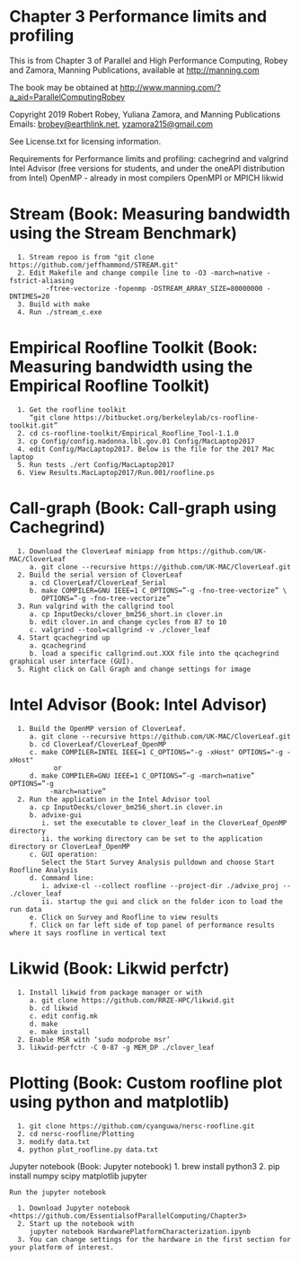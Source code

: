 # Chapter 3 Performance limits and profiling
This is from Chapter 3 of Parallel and High Performance Computing, Robey and Zamora,
Manning Publications, available at http://manning.com

The book may be obtained at
   http://www.manning.com/?a_aid=ParallelComputingRobey

Copyright 2019 Robert Robey, Yuliana Zamora, and Manning Publications
Emails: brobey@earthlink.net, yzamora215@gmail.com

See License.txt for licensing information.

Requirements for Performance limits and profiling: 
      cachegrind and valgrind
      Intel Advisor (free versions for students, and under the oneAPI distribution from Intel)
      OpenMP - already in most compilers
      OpenMPI or MPICH
      likwid

#  Stream (Book: Measuring bandwidth using the Stream Benchmark)
      1. Stream repoo is from "git clone https://github.com/jeffhammond/STREAM.git"
      2. Edit Makefile and change compile line to -O3 -march=native -fstrict-aliasing 
             -ftree-vectorize -fopenmp -DSTREAM_ARRAY_SIZE=80000000 -DNTIMES=20
      3. Build with make
      4. Run ./stream_c.exe

#  Empirical Roofline Toolkit (Book: Measuring bandwidth using the Empirical Roofline Toolkit)
      1. Get the roofline toolkit 
         “git clone https://bitbucket.org/berkeleylab/cs-roofline-toolkit.git”
      2. cd cs-roofline-toolkit/Empirical_Roofline_Tool-1.1.0
      3. cp Config/config.madonna.lbl.gov.01 Config/MacLaptop2017
      4. edit Config/MacLaptop2017. Below is the file for the 2017 Mac laptop
      5. Run tests ./ert Config/MacLaptop2017
      6. View Results.MacLaptop2017/Run.001/roofline.ps

#  Call-graph (Book: Call-graph using Cachegrind)
      1. Download the CloverLeaf miniapp from https://github.com/UK-MAC/CloverLeaf
         a. git clone --recursive https://github.com/UK-MAC/CloverLeaf.git
      2. Build the serial version of CloverLeaf
         a. cd CloverLeaf/CloverLeaf_Serial
         b. make COMPILER=GNU IEEE=1 C_OPTIONS=”-g -fno-tree-vectorize” \
            OPTIONS=”-g -fno-tree-vectorize”
      3. Run valgrind with the callgrind tool
         a. cp InputDecks/clover_bm256_short.in clover.in
         b. edit clover.in and change cycles from 87 to 10
         c. valgrind --tool=callgrind -v ./clover_leaf
      4. Start qcachegrind up
         a. qcachegrind
         b. load a specific callgrind.out.XXX file into the qcachegrind graphical user interface (GUI).
      5. Right click on Call Graph and change settings for image

#  Intel Advisor (Book: Intel Advisor)
      1. Build the OpenMP version of CloverLeaf.
         a. git clone --recursive https://github.com/UK-MAC/CloverLeaf.git
         b. cd CloverLeaf/CloverLeaf_OpenMP
         c. make COMPILER=INTEL IEEE=1 C_OPTIONS="-g -xHost" OPTIONS="-g -xHost"
               or
         d. make COMPILER=GNU IEEE=1 C_OPTIONS=”-g -march=native” OPTIONS=”-g
              -march=native”
      2. Run the application in the Intel Advisor tool
         a. cp InputDecks/clover_bm256_short.in clover.in
         b. advixe-gui
            i. set the executable to clover_leaf in the CloverLeaf_OpenMP directory
            ii. the working directory can be set to the application directory or CloverLeaf_OpenMP
         c. GUI operation:
            Select the Start Survey Analysis pulldown and choose Start Roofline Analysis
         d. Command line:
            i. advixe-cl --collect roofline --project-dir ./advixe_proj -- ./clover_leaf
            ii. startup the gui and click on the folder icon to load the run data
         e. Click on Survey and Roofline to view results
         f. Click on far left side of top panel of performance results where it says roofline in vertical text

      
#  Likwid (Book: Likwid perfctr)
      1. Install likwid from package manager or with
         a. git clone https://github.com/RRZE-HPC/likwid.git
         b. cd likwid
         c. edit config.mk
         d. make
         e. make install
      2. Enable MSR with ‘sudo modprobe msr’
      3. likwid-perfctr -C 0-87 -g MEM_DP ./clover_leaf


#  Plotting (Book: Custom roofline plot using python and matplotlib)
      1. git clone https://github.com/cyanguwa/nersc-roofline.git
      2. cd nersc-roofline/Plotting
      3. modify data.txt
      4. python plot_roofline.py data.txt

   Jupyter notebook (Book: Jupyter notebook)
      1. brew install python3
      2. pip install numpy scipy matplotlib jupyter
	
	Run the jupyter notebook

      1. Download Jupyter notebook <https://github.com/EssentialsofParallelComputing/Chapter3>
      2. Start up the notebook with
         jupyter notebook HardwarePlatformCharacterization.ipynb
      3. You can change settings for the hardware in the first section for your platform of interest.
